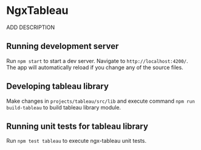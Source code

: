 # NgxTableau

ADD DESCRIPTION

## Running development server

Run `npm start` to start a dev server. Navigate to `http://localhost:4200/`. The app will automatically reload if you change any of the source files.

## Developing tableau library

Make changes in `projects/tableau/src/lib` and execute command `npm run build-tableau` to build tableau library module.

## Running unit tests for tableau library

Run `npm test tableau` to execute ngx-tableau unit tests.

